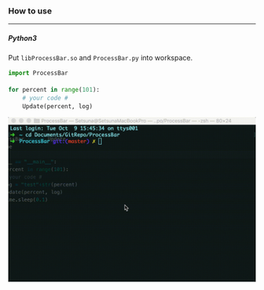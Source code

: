 

### How to use

---

##### Python3

Put `libProcessBar.so` and `ProcessBar.py` into workspace.

```python
import ProcessBar

for percent in range(101):
    # your code #
    Update(percent, log)
```



![Demo CountPages alpha](./demo.gif)